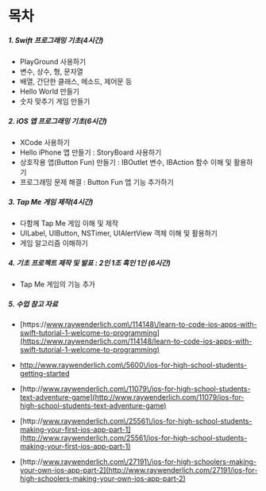 # 목차

##### 1. Swift 프로그래밍 기초\(4시간\)

* PlayGround 사용하기
* 변수, 상수, 형, 문자열
* 배열, 간단한 클래스, 메소드, 제어문 등
* Hello World 만들기
* 숫자 맞추기 게임 만들기

##### 2. iOS 앱 프로그래밍 기초\(6시간\)

* XCode 사용하기
* Hello iPhone 앱 만들기 : StoryBoard 사용하기
* 상호작용 앱\(Button Fun\) 만들기 : IBOutlet 변수, IBAction 함수 이해 및 활용하기
* 프로그래밍 문제 해결 : Button Fun 앱 기능 추가하기

##### 3. Tap Me 게임 제작\(4시간\)

* 다함께 Tap Me 게임 이해 및 제작
* UILabel, UIButton, NSTimer, UIAlertView 객체 이해 및 활용하기
* 게임 알고리즘 이해하기

##### 4. 기초 프로젝트 제작 및 발표 : 2인 1조 혹인 1인 \(6시간\)

* Tap Me 게임의 기능 추가

##### 5. 수업 참고 자료

* [https:\/\/www.raywenderlich.com\/114148\/learn-to-code-ios-apps-with-swift-tutorial-1-welcome-to-programming](https://www.raywenderlich.com/114148/learn-to-code-ios-apps-with-swift-tutorial-1-welcome-to-programming)

* [http:\/\/www.raywenderlich.com\/5600\/ios-for-high-school-students-getting-started ](http://www.raywenderlich.com/5600/ios-for-high-school-students-getting-started)

* [http:\/\/www.raywenderlich.com\/11079\/ios-for-high-school-students-text-adventure-game](http://www.raywenderlich.com/11079/ios-for-high-school-students-text-adventure-game)

* [http:\/\/www.raywenderlich.com\/25561\/ios-for-high-school-students-making-your-first-ios-app-part-1](http://www.raywenderlich.com/25561/ios-for-high-school-students-making-your-first-ios-app-part-1)
* [http:\/\/www.raywenderlich.com\/27191\/ios-for-high-schoolers-making-your-own-ios-app-part-2](http://www.raywenderlich.com/27191/ios-for-high-schoolers-making-your-own-ios-app-part-2)

